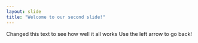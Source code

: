 ```yaml
---
layout: slide
title: "Welcome to our second slide!"
---
```

Changed this text to see how well it all works
Use the left arrow to go back!

